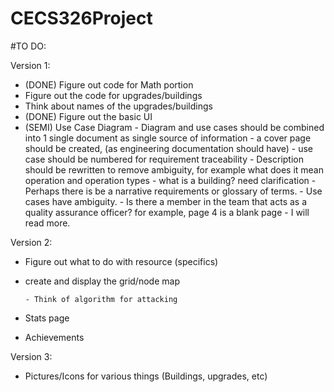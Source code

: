 # CECS326Project

#TO DO:

Version 1:
- (DONE) Figure out code for Math portion
- Figure out the code for upgrades/buildings
- Think about names of the upgrades/buildings
- (DONE) Figure out the basic UI
- (SEMI) Use Case Diagram
      - Diagram and use cases should be combined into 1 single document as single source of information
      - a cover page should be created, (as engineering documentation should have)
      - use case should be numbered for requirement traceability
      - Description should be rewritten to remove ambiguity, for example what does it mean operation and operation types
      - what is a building? need clarification
      - Perhaps there is be a narrative requirements or glossary of terms.
      - Use cases have ambiguity.
      - Is there a member in the team that acts as a quality assurance officer? for example, page 4 is a blank page
      - I will read more.


Version 2:
- Figure out what to do with resource (specifics)
- create and display the grid/node map 

      - Think of algorithm for attacking
- Stats page
- Achievements

Version 3:

- Pictures/Icons for various things (Buildings, upgrades, etc)
